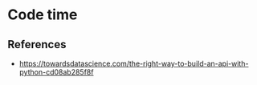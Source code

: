 # Code time

## References

- https://towardsdatascience.com/the-right-way-to-build-an-api-with-python-cd08ab285f8f